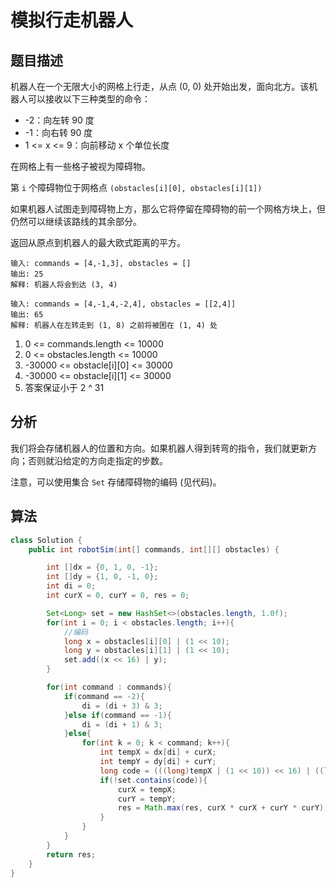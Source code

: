 # 模拟行走机器人

## 题目描述

机器人在一个无限大小的网格上行走，从点 (0, 0) 处开始出发，面向北方。该机器人可以接收以下三种类型的命令：

* -2：向左转 90 度
* -1：向右转 90 度
* 1 <= x <= 9：向前移动 x 个单位长度

在网格上有一些格子被视为障碍物。

第 `i` 个障碍物位于网格点  `(obstacles[i][0], obstacles[i][1])`

如果机器人试图走到障碍物上方，那么它将停留在障碍物的前一个网格方块上，但仍然可以继续该路线的其余部分。

返回从原点到机器人的最大欧式距离的平方。

```
输入: commands = [4,-1,3], obstacles = []
输出: 25
解释: 机器人将会到达 (3, 4)

输入: commands = [4,-1,4,-2,4], obstacles = [[2,4]]
输出: 65
解释: 机器人在左转走到 (1, 8) 之前将被困在 (1, 4) 处
```

1. 0 <= commands.length <= 10000
2. 0 <= obstacles.length <= 10000
3. -30000 <= obstacle[i][0] <= 30000
4. -30000 <= obstacle[i][1] <= 30000
5. 答案保证小于 2 ^ 31

## 分析

我们将会存储机器人的位置和方向。如果机器人得到转弯的指令，我们就更新方向；否则就沿给定的方向走指定的步数。

注意，可以使用集合 `Set` 存储障碍物的编码 (见代码)。

## 算法

```java
class Solution {
    public int robotSim(int[] commands, int[][] obstacles) {

        int []dx = {0, 1, 0, -1};
        int []dy = {1, 0, -1, 0};
        int di = 0;
        int curX = 0, curY = 0, res = 0;

        Set<Long> set = new HashSet<>(obstacles.length, 1.0f);
        for(int i = 0; i < obstacles.length; i++){
            //编码
            long x = obstacles[i][0] | (1 << 10);
            long y = obstacles[i][1] | (1 << 10);
            set.add((x << 16) | y);
        }

        for(int command : commands){
            if(command == -2){
                di = (di + 3) & 3;
            }else if(command == -1){
                di = (di + 1) & 3;
            }else{
                for(int k = 0; k < command; k++){
                    int tempX = dx[di] + curX;
                    int tempY = dy[di] + curY;
                    long code = (((long)tempX | (1 << 10)) << 16) | ((long)tempY | (1 << 10));
                    if(!set.contains(code)){
                        curX = tempX;
                        curY = tempY;
                        res = Math.max(res, curX * curX + curY * curY);
                    }
                }
            }
        }
        return res;
    }
}
```
